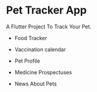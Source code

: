 # Pet Tracker App

A Flutter Project To Track Your Pet.

+ Food Tracker

+ Vaccination calendar

+ Pet Profile

+ Medicine Prospectuses

+ News About Pets
